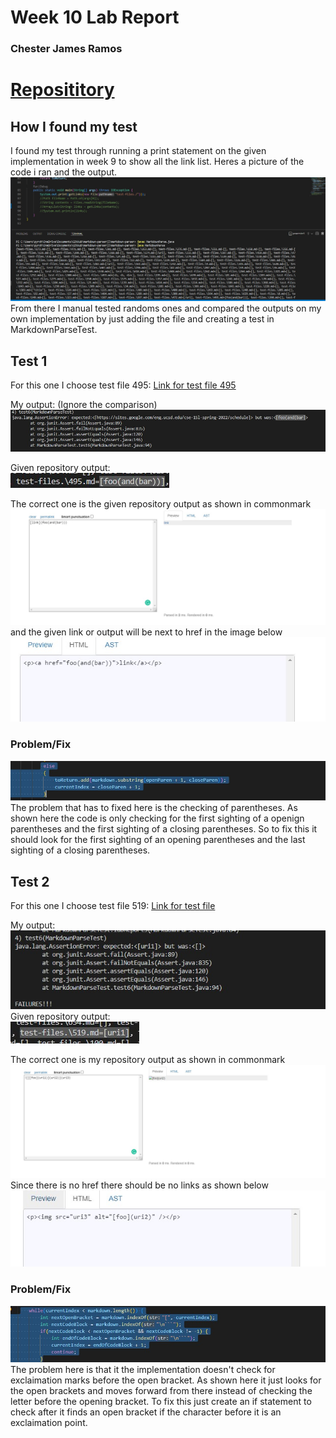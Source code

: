 # Week 10 Lab Report
### Chester James Ramos 
# [Reposititory](https://cjramosucsd.github.io/cse15l-lab-reports/)

## **How I found my test**
I found my test through running a print statement on the given implementation in week 9 to show all the link list. Heres a picture of the code i ran and the output. 
![Image](testlist.jpg)
From there I manual tested randoms ones and compared the outputs on my own implementation by just adding the file and creating a test in 
MarkdownParseTest.
## **Test 1**
For this one I choose test file 495:
[Link for test file 495](https://github.com/nidhidhamnani/markdown-parser/blob/main/test-files/495.md)

My output: (Ignore the comparison) <br> 
![image](output2.jpg)

Given repository output: <br>
![image](output1.jpg)

The correct one is the given repository output as shown in commonmark
![image](common1.jpg)
and the given link or output will be next to href in the image below
![image](common2.jpg) 

### **Problem/Fix**
![Image](problem1.jpg)
The problem that has to fixed here is the checking of parentheses. As shown here the code is only checking for the first sighting of a openign parentheses and the first sighting of a closing parentheses. So to fix this it should look for the first sighting of an opening parentheses and the last sighting of a closing parentheses.

## **Test 2**
For this one I choose test file 519:
[Link for test file](https://github.com/nidhidhamnani/markdown-parser/blob/main/test-files/519.md)

My output: <br>
![image](output4.jpg)
Given repository output: <br>
![image](output3.jpg)

The correct one is my repository output as shown in commonmark
![image](common3.jpg)
Since there is no href there should be no links as shown below
![image](common4.jpg)

### **Problem/Fix**
![image](problem2.jpg)
The problem here is that it the implementation doesn't check for exclaimation marks before the open bracket. As shown here it just looks for the open brackets and moves forward from there instead of checking the letter before the opening bracket. To fix this just create an if statement to check after it finds an open bracket if the character before it is an exclaimation point. 


